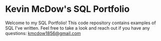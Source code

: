 # Kevin McDow's SQL Portfolio
Welcome to my SQL Portfolio! This code repository contains examples of SQL I've written. Feel free to take a look and reach out if you have any questions:
kmcdow1856@gmail.com
